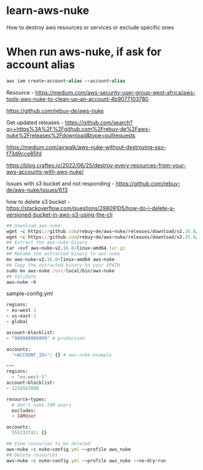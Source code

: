 # learn-aws-nuke
How to destroy aws resources or services or exclude specific ones

# When run aws-nuke, if ask for account alias
```ruby
aws iam create-account-alias --account-alias
```

Resource - https://medium.com/aws-security-user-group-west-africa/aws-tools-aws-nuke-to-clean-up-an-account-4b9077103780

https://github.com/rebuy-de/aws-nuke

Get updated releases - https://github.com/search?q=+https%3A%2F%2Fgithub.com%2Frebuy-de%2Faws-nuke%2Freleases%2Fdownload&type=pullrequests

https://medium.com/airwalk/aws-nuke-without-destroying-sso-f73d9cce85fd

https://blog.crafteo.io/2022/06/25/destroy-every-resources-from-your-aws-accounts-with-aws-nuke/

Issues with s3 bucket and not responding - https://github.com/rebuy-de/aws-nuke/issues/613

how to delete s3 bucket - https://stackoverflow.com/questions/29809105/how-do-i-delete-a-versioned-bucket-in-aws-s3-using-the-cli


```ruby
## Download aws-nuke
wget -c https://github.com/rebuy-de/aws-nuke/releases/download/v2.16.0/aws-nuke-v2.16.0-linux-amd64.tar.gz
wget -c https://github.com/rebuy-de/aws-nuke/releases/download/v2.25.0/aws-nuke-v2.25.0-linux-amd64.tar.gz
## Extract the aws-nuke binary
tar -xvf aws-nuke-v2.16.0-linux-amd64.tar.gz
## Rename the extracted binary to aws-nuke
mv aws-nuke-v2.16.0-linux-amd64 aws-nuke
## Copy the extracted binary to your $PATH
sudo mv aws-nuke /usr/local/bin/aws-nuke
## Validate
aws-nuke -h
```
sample-config.yml
```ruby
regions:
- eu-west-1
- us-east-1
- global

account-blocklist:
- "999999999999" # production

accounts:
  "<ACCOUNT_ID>": {} # aws-nuke-example
```
```ruby
---
regions:
  - "eu-west-1"
account-blocklist:
- 1234567890

resource-types:
  # don't nuke IAM users
  excludes:
  - IAMUser

accounts:
  555133742: {}
```
```ruby
## View resources to be deleted
aws-nuke -c nuke-config.yml --profile aws_nuke
## Delete resources
aws-nuke -c nuke-config.yml --profile aws_nuke --no-dry-run
```
